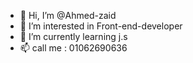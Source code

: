 - 👋 Hi, I’m @Ahmed-zaid
- 👀 I’m interested in Front-end-developer
- 🌱 I’m currently learning j.s
- 📫 call me : 01062690636

<!---
Ahmed-abd-el-khalek/Ahmed-abd-el-khalek is a ✨ special ✨ repository because its `README.md` (this file) appears on your GitHub profile.
You can click the Preview link to take a look at your changes.
--->
